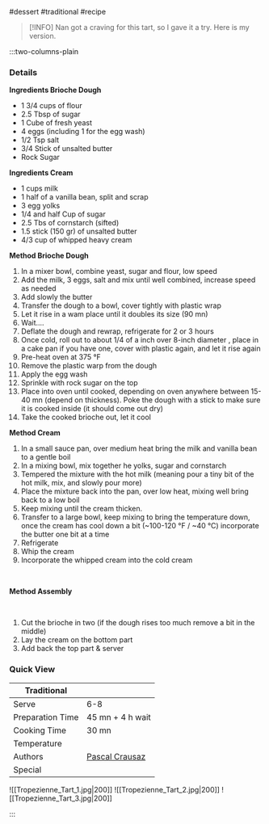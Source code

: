 #dessert #traditional #recipe

> [!INFO]
> Nan got a craving for this tart, so I gave it a try. Here is my version.

:::two-columns-plain

### Details
**Ingredients Brioche Dough**

- 1 3/4 cups of flour
- 2.5 Tbsp of sugar
- 1 Cube of fresh yeast
- 4 eggs (including 1 for the egg wash)
- 1/2 Tsp salt
- 3/4 Stick of unsalted butter
- Rock Sugar


**Ingredients Cream**

- 1 cups milk
- 1 half of a vanilla bean, split and scrap
- 3 egg yolks
- 1/4 and half Cup of sugar
- 2.5 Tbs of cornstarch (sifted)
- 1.5 stick (150 gr) of unsalted butter
- 4/3 cup of whipped heavy cream


**Method Brioche Dough**

1. In a mixer bowl, combine yeast, sugar and flour, low speed
2. Add the milk, 3 eggs, salt and mix until well combined, increase speed as needed
3. Add slowly the butter
4. Transfer the dough to a bowl, cover tightly with plastic wrap
5. Let it rise in a wam place until it doubles its size (90 mn)
6. Wait....
7. Deflate the dough and rewrap, refrigerate for 2 or 3 hours
8. Once cold, roll out to about 1/4 of a inch over 8-inch diameter , place in a cake pan if you have one, cover with plastic again, and let it rise again
9. Pre-heat oven at 375 °F
10. Remove the plastic warp from the dough
11. Apply the egg wash
12. Sprinkle with rock sugar on the top
13. Place into oven until cooked, depending on oven anywhere between 15-40 mn (depend on thickness). Poke the dough with a stick to make sure it is cooked inside (it should come out dry)
14. Take the cooked brioche out, let it cool


**Method Cream**

1. In a small sauce pan, over medium heat bring the milk and vanilla bean to a gentle boil
2. In a mixing bowl, mix together he yolks, sugar and cornstarch
3. Tempered the mixture with the hot milk (meaning pour a tiny bit of the hot milk, mix, and slowly pour more)
4. Place the mixture back into the pan, over low heat, mixing well bring back to a low boil
5. Keep mixing until the cream thicken.
6. Transfer to a large bowl, keep mixing to bring the temperature down, once the cream has cool down a bit (~100-120 °F / ~40 °C) incorporate the butter one bit at a time
7. Refrigerate
8. Whip the cream
9. Incorporate the whipped cream into the cold cream

  

 


**Method Assembly**

 

1. Cut the brioche in two (if the dough rises too much remove a bit in the middle)
2. Lay the cream on the bottom part
3. Add back the top part & server






### Quick View
| Traditional      |                                                |
| ---------------- | ---------------------------------------------- |
| Serve            | 6-8                                            |
| Preparation Time | 45 mn + 4 h wait                               |
| Cooking Time     | 30 mn                                          |
| Temperature      |                                                |
| Authors          | [Pascal Crausaz](mailto:pascal@askpascal.com)  |
| Special          |                                                |

![[Tropezienne_Tart_1.jpg|200]]
![[Tropezienne_Tart_2.jpg|200]]
![[Tropezienne_Tart_3.jpg|200]]

:::

